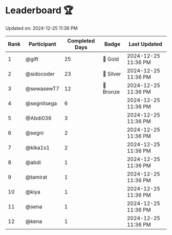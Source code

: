 # Leaderboard 🏆

Updated on: 2024-12-25 11:36 PM

| Rank | Participant       | Completed Days | Badge      | Last Updated         |
|------|-------------------|----------------|------------|----------------------|
| 1    | @gift             | 25             | 🏅 Gold     | 2024-12-25 11:36 PM |
| 2    | @sidocoder        | 23             | 🥈 Silver   | 2024-12-25 11:36 PM |
| 3    | @sewasewT7        | 12             | 🥉 Bronze   | 2024-12-25 11:36 PM |
| 4    | @segnitsega       | 6              |            | 2024-12-25 11:36 PM |
| 5    | @Abdi036          | 3              |            | 2024-12-25 11:36 PM |
| 6    | @segni            | 2              |            | 2024-12-25 11:36 PM |
| 7    | @kika1s1          | 2              |            | 2024-12-25 11:36 PM |
| 8    | @abdi             | 1              |            | 2024-12-25 11:36 PM |
| 9    | @tamirat          | 1              |            | 2024-12-25 11:36 PM |
| 10   | @kiya             | 1              |            | 2024-12-25 11:36 PM |
| 11   | @sena             | 1              |            | 2024-12-25 11:36 PM |
| 12   | @kena             | 1              |            | 2024-12-25 11:36 PM |
